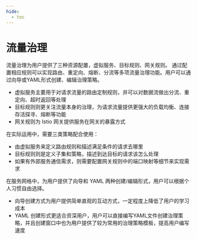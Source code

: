 ```yaml
---
hide:
  - toc
---
```


# 流量治理

流量治理为用户提供了三种资源配置，虚拟服务、目标规则、网关规则。
通过配置相应规则可以实现路由、重定向、熔断、分流等多项流量治理功能。用户可以通过向导或YAML形式创建、编辑治理策略。

- 虚拟服务主要用于对请求流量的路由定制规则，并可以对数据流做出分流、重定向、超时返回等处理
- 目标规则则更关注流量本身的治理，为请求流量提供更强大的负载均衡、连接存活探寻、熔断等功能
- 网关规则为 Istio 网关提供服务在网关的暴露方式

在实际运用中，需要三类策略配合使用：

- 由虚拟服务来定义路由规则和描述满足条件的请求去哪里
- 目标规则则是定义子集和策略，描述到达目标的请求该怎么处理
- 如果有外部服务通信需求，则需要配置网关规则中的端口映射等细节来实现需求

在服务网格中，为用户提供了向导和 YAML 两种创建/编辑形式，用户可以根据个人习惯自由选择。

- 向导创建方式为用户提供简单直观的互动方式，一定程度上降低了用户的学习成本
- YAML 创建形式更适合资深用户，用户可以直接编写YAML文件创建治理策略，并且创建窗口中也为用户提供了较为常用的治理策略模板，提高用户编写速度
